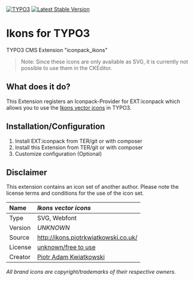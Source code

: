[![TYPO3](https://img.shields.io/badge/TYPO3-iconpack-%23f49700?style=for-the-badge)](https://extensions.typo3.org/extension/iconpack/)
[![Latest Stable Version](https://img.shields.io/packagist/v/quellenform/t3x-iconpack-ikons?style=for-the-badge)](https://packagist.org/packages/quellenform/t3x-iconpack-ikons)

# Ikons for TYPO3

TYPO3 CMS Extension "iconpack_ikons"

> Note: Since these icons are only available as SVG, it is currently not possible to use them in the CKEditor.

## What does it do?

This Extension registers an Iconpack-Provider for EXT:iconpack which allows you to use the [Ikons vector icons](https://github.com/primer/ikons) in TYPO3.


## Installation/Configuration

1. Install EXT:iconpack from TER/git or with composer
2. Install this Extension from TER/git or with composer
3. Customize configuration (Optional)


## Disclaimer

This extension contains an icon set of another author. Please note the license terms and conditions for the use of the icon set.

| Name    | *Ikons vector icons*                                                    |
| :------ | :---------------------------------------------------------------------- |
| Type    | SVG, Webfont                                                            |
| Version | *UNKNOWN*                                                               |
| Source  | http://ikons.piotrkwiatkowski.co.uk/                                    |
| License | [unknown/free to use](http://ikons.piotrkwiatkowski.co.uk/license.html) |
| Creator | [Piotr Adam Kwiatkowski](http://www.piotrkwiatkowski.co.uk/)            |

*All brand icons are copyright/trademarks of their respective owners.*
